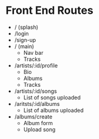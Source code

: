 # Front End Routes

* / (splash)
* /login
* /sign-up
* / (main)
  * Nav bar
  * Tracks
* /artists/:id/profile
  * Bio
  * Albums
  * Tracks
* /artists/:id/songs
  * List of songs uploaded
* /aritsts/:id/albums
  * List of albums uploaded
* /albums/create
  * Album form
  * Upload song
